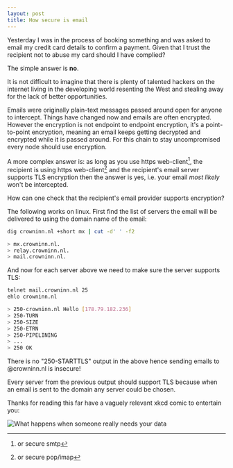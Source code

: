 ```yaml
---
layout: post
title: How secure is email
---
```


Yesterday I was in the process of booking something and was asked to email
my credit card details to confirm a payment. Given that I trust the recipient
not to abuse my card should I have complied?

The simple answer is **no**.

It is not difficult to imagine that there is plenty of talented hackers on the
internet living in the developing world resenting the West and stealing away
for the lack of better opportunities.

Emails were originally plain-text messages passed around open for anyone to
intercept. Things have changed now and emails are often encrypted.  However the
encryption is not endpoint to endpoint encryption, it's a point-to-point
encryption, meaning an email keeps getting decrypted and encrypted while it is
passed around. For this chain to stay uncompromised every node should use
encryption.

A more complex answer is: as long as you use https web-client[^1], the
recipient is using https web-client[^2] and the recipient's email server
supports TLS encryption then the answer is yes, i.e. your email *most likely*
won't be intercepted.

How can one check that the recipient's email provider supports encryption?

The following works on linux. First find the list of servers the email will be
delivered to using the domain name of the email:

~~~ bash
dig crowninn.nl +short mx | cut -d' ' -f2

> mx.crowninn.nl.
> relay.crowninn.nl.
> mail.crowninn.nl.
~~~

And now for each server above  we need to make sure the server supports TLS:

~~~ bash
telnet mail.crowninn.nl 25
ehlo crowninn.nl

> 250-crowninn.nl Hello [178.79.182.236]
> 250-TURN
> 250-SIZE
> 250-ETRN
> 250-PIPELINING
> ...
> 250 OK
~~~

There is no "250-STARTTLS" output in the above hence sending emails to
@crowninn.nl is insecure!

Every server from the previous output should support TLS because when an email
is sent to the domain any server could be chosen.

Thanks for reading this far have a vaguely relevant xkcd comic to entertain you:

![What happens when someone really needs your data](http://imgs.xkcd.com/comics/security.png)

[^1]: or secure smtp
[^2]: or secure pop/imap
